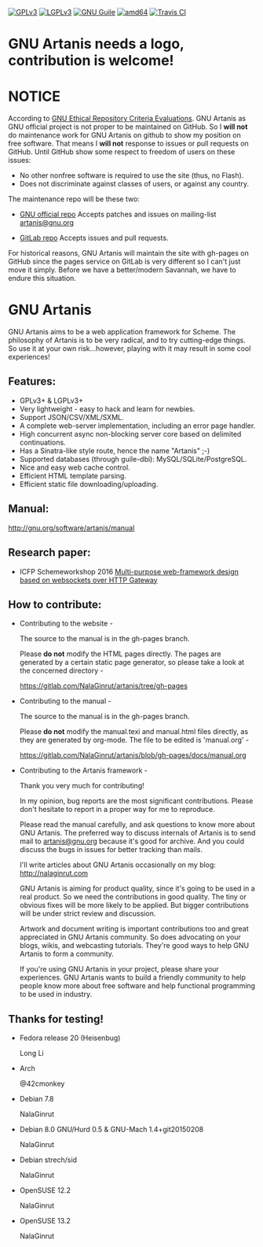 [![GPLv3](https://img.shields.io/badge/License-GPLv3-blue.png)](https://www.gnu.org/copyleft/gpl.html)
[![LGPLv3](https://img.shields.io/badge/License-LGPLv3-blue.png)](https://www.gnu.org/copyleft/lgpl.html)
[![GNU Guile](https://img.shields.io/badge/Guile-2.2.2-yellow.png)](https://www.gnu.org/s/guile/)
[![amd64](http://img.shields.io/badge/architecture-amd64-red.png)](https://en.wikipedia.org/wiki/X86-64)
[![Travis CI](https://travis-ci.org/NalaGinrut/artanis.png)](https://travis-ci.org/NalaGinrut/artanis)

GNU Artanis needs a logo, contribution is welcome!
=========

NOTICE
=========
According to [GNU Ethical Repository Criteria Evaluations](https://www.gnu.org/software/repo-criteria-evaluation.html). GNU Artanis as GNU official project is not proper to be maintained on GitHub.
So I **will not** do maintenance work for GNU Artanis on github to show my position on free software.
That means I **will not** response to issues or pull requests on GitHub. Until GitHub show some respect to freedom of users on these issues:
* No other nonfree software is required to use the site (thus, no Flash). 
* Does not discriminate against classes of users, or against any country.

The maintenance repo will be these two:
* [GNU official repo](http://git.savannah.gnu.org/cgit/artanis.git/)
   Accepts patches and issues on mailing-list artanis@gnu.org

* [GitLab repo](https://gitlab.com/NalaGinrut/artanis)
   Accepts issues and pull requests.

For historical reasons, GNU Artanis will maintain the site with gh-pages on GitHub since the pages service on GitLab is very different so I can't just move it simply.
Before we have a better/modern Savannah, we have to endure this situation.

GNU Artanis
=========

GNU Artanis aims to be a web application framework for Scheme.
The philosophy of Artanis is to be very radical, and to try
cutting-edge things.
So use it at your own risk...however, playing with it may result in
some cool experiences!

## Features:

* GPLv3+ & LGPLv3+
* Very lightweight - easy to hack and learn for newbies.
* Support JSON/CSV/XML/SXML.
* A complete web-server implementation, including an error page handler.
* High concurrent async non-blocking server core based on delimited continuations.
* Has a Sinatra-like style route, hence the name "Artanis" ;-)
* Supported databases (through guile-dbi): MySQL/SQLite/PostgreSQL.
* Nice and easy web cache control.
* Efficient HTML template parsing.
* Efficient static file downloading/uploading.

## Manual:
http://gnu.org/software/artanis/manual

## Research paper:
* ICFP Schemeworkshop 2016
  [Multi-purpose web-framework design based on websockets over HTTP Gateway](https://gitlab.com/NalaGinrut/artanis/raw/gh-pages/research/scheme16/art2016.pdf)

## How to contribute:

* Contributing to the website -

  The source to the manual is in the gh-pages branch.

  Please **do not** modify the HTML pages directly. The pages are generated by a certain static page generator, so please take a look at the concerned directory -

  https://gitlab.com/NalaGinrut/artanis/tree/gh-pages

* Contributing to the manual -

  The source to the manual is in the gh-pages branch.

  Please **do not** modify the manual.texi and manual.html files directly, as they are generated by org-mode. The file to be edited is 'manual.org' -

  https://gitlab.com/NalaGinrut/artanis/blob/gh-pages/docs/manual.org

* Contributing to the Artanis framework -

  Thank you very much for contributing!

  In my opinion, bug reports are the most significant contributions. Please don't hesitate to report in a proper way for me to reproduce.

  Please read the manual carefully, and ask questions to know more about GNU Artanis. The preferred way to discuss internals of Artanis is to send
  mail to [artanis@gnu.org](https://lists.gnu.org/mailman/listinfo/artanis) because it's good for archive. And you could discuss the bugs in issues for better tracking than mails.

  I'll write articles about GNU Artanis occasionally on my blog: http://nalaginrut.com

  GNU Artanis is aiming for product quality, since it's going to be used in a real product. So we need the contributions in good quality.
  The tiny or obvious fixes will be more likely to be applied. But bigger contributions will be under strict review and discussion.

  Artwork and document writing is important contributions too and great appreciated in GNU Artanis community. So does advocating on your blogs, wikis,
  and webcasting tutorials. They're good ways to help GNU Artanis to form a community.

  If you're using GNU Artanis in your project, please share your experiences. GNU Artanis wants to build a friendly community to help
  people know more about free software and help functional programming to be used in industry.

## Thanks for testing!
* Fedora release 20 (Heisenbug)

  Long Li <atommann AT gmail.com>

* Arch

  @42cmonkey

* Debian 7.8

  NalaGinrut

* Debian 8.0 GNU/Hurd 0.5 & GNU-Mach 1.4+git20150208

  NalaGinrut

* Debian strech/sid
  
  NalaGinrut

* OpenSUSE 12.2

  NalaGinrut

* OpenSUSE 13.2
  
  NalaGinrut
